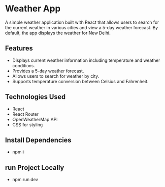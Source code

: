 # Weather App

A simple weather application built with React that allows users to search for the current weather in various cities and view a 5-day weather forecast. By default, the app displays the weather for New Delhi.

## Features

- Displays current weather information including temperature and weather conditions.
- Provides a 5-day weather forecast.
- Allows users to search for weather by city.
- Supports temperature conversion between Celsius and Fahrenheit.

## Technologies Used

- React
- React Router
- OpenWeatherMap API
- CSS for styling

## Install Dependencies

- npm i

## run Project Locally
- npm run dev